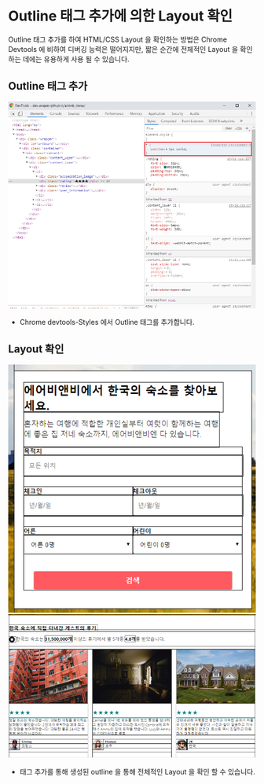 # Outline 태그 추가에 의한 Layout 확인
Outline 태그 추가를 하여 HTML/CSS Layout 을 확인하는 방법은 Chrome Devtools 에 비하여 디버깅 능력은 떨어지지만, 짧은 순간에 전체적인 Layout 을 확인하는 데에는 유용하게 사용 될 수 있습니다.
## Outline 태그 추가
![Add_Outline_Tag](https://github.com/dev-angelo/DevTips-FrontEnd/blob/master/Check-Layout-By-Adding-Outline-Tag/images/add_tag.png)
* Chrome devtools-Styles 에서 Outline 태그를 추가합니다.
## Layout 확인
![Add_Outline_Tag](https://github.com/dev-angelo/DevTips-FrontEnd/blob/master/Check-Layout-By-Adding-Outline-Tag/images/check_layout.png)
![Add_Outline_Tag_2](https://github.com/dev-angelo/DevTips-FrontEnd/blob/master/Check-Layout-By-Adding-Outline-Tag/images/check_layout_2.png)
* 태그 추가를 통해 생성된 outline 을 통해 전체적인 Layout 을 확인 할 수 있습니다.
